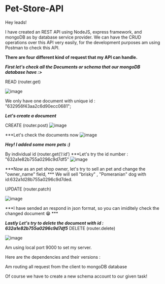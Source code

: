 # Pet-Store-API


Hey leads!

I have created an REST API using NodeJS, express framework, and mongoDB as by database service provider. 
We can have the CRUD operations over this API very easily, for the development purposes am using Postman to check this API.

**__There are four different kind of request that my API can handle.__**

***First let's check all the Documents or schema that our mongoDB database have :>***

READ (router.get)

![image](https://user-images.githubusercontent.com/93596846/191352605-579f113a-54af-4a49-9c46-852234eaebe3.png)

We only have one document with unique id : "632956f43aa2c6d90ecc0681";

***Let's create a document***

CREATE (router.post)
![image](https://user-images.githubusercontent.com/93596846/191355368-eb660416-19d6-4bf8-b991-a99a973678e3.png)

***Let's check the documents now
![image](https://user-images.githubusercontent.com/93596846/191355489-80ae06ea-dfa8-474d-ae13-a5b5906f5129.png)

***Hey! I added some more pets :)***

By individual id (router.get(‘/:id’)
***Let's try the id number : "632a1e82b755a0296c9d7df5"
![image](https://user-images.githubusercontent.com/93596846/191355796-4e5f8543-518c-463e-a243-116ba2f87fb0.png)


***Now as an pet shop owner, let's try to sell an pet and change the "owner_name" field,
*** We will sell "brisky" , "Pomeranian" dog with id:632a1d28b755a0296c9d7ded.

UPDATE (router.patch)

![image](https://user-images.githubusercontent.com/93596846/191356413-e60f3904-79f5-4f87-ade7-2119528118ae.png)

***I have sended an respond in json format, so you can imiditely check the changed document 😁  ***

***Lastly Let's try to delete the document with id : 632a1e82b755a0296c9d7df5***
DELETE (router.delete)

![image](https://user-images.githubusercontent.com/93596846/191358678-8e141917-eeb6-4161-9c51-9e0186873910.png)




Am using local port 9000 to set my server.

Here are the dependencies and their versions :

Am routing all request from the client to mongoDB database

Of course we have to create a new schema account to our given task!
 
 


